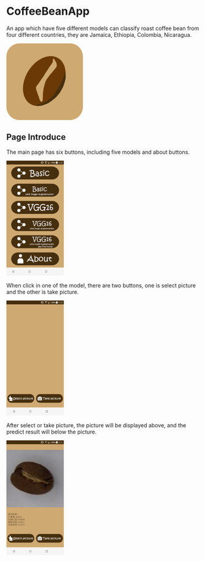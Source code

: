 # CoffeeBeanApp
An app which have five different models can classify roast coffee bean from four different countries, they are Jamaica, Ethiopia, Colombia, Nicaragua. 

<img src="./app\src\main\res\drawable\logo.png" height="200">

## Page Introduce
The main page has six buttons, including five models and about buttons.

<img src="./img\choose_page.png" height="300">

When click in one of the model, there are two buttons, one is select picture and the other is take picture.

<img src="./img\model_page.png" height="300">

After select or take picture, the picture will be displayed above, and the predict result will below the picture.

<img src="./img\predict_model_page.png" height="300">